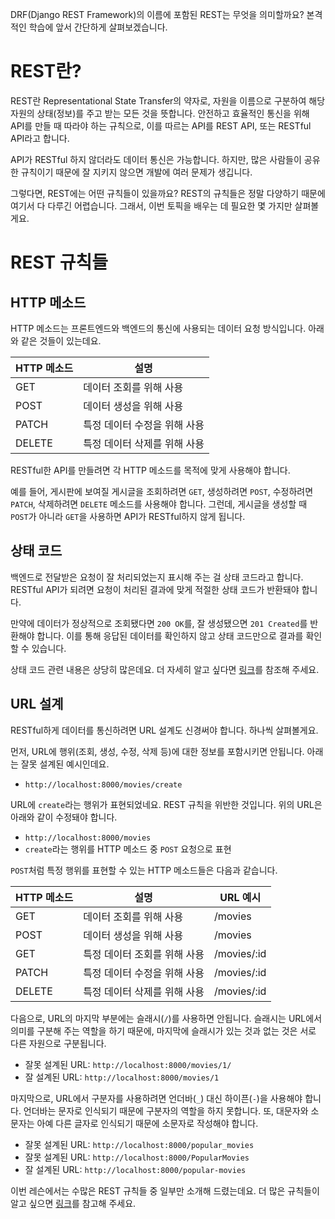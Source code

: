 DRF(Django REST Framework)의 이름에 포함된 REST는 무엇을 의미할까요? 본격적인 학습에 앞서 간단하게 살펴보겠습니다.

# REST란?

REST란 Representational State Transfer의 약자로, 자원을 이름으로 구분하여 해당 자원의 상태(정보)를 주고 받는 모든 것을 뜻합니다. 안전하고 효율적인 통신을 위해 API를 만들 때 따라야 하는 규칙으로, 이를 따르는 API를 REST API, 또는 RESTful API라고 합니다.

API가 RESTful 하지 않더라도 데이터 통신은 가능합니다. 하지만, 많은 사람들이 공유한 규칙이기 때문에 잘 지키지 않으면 개발에 여러 문제가 생깁니다.

그렇다면, REST에는 어떤 규칙들이 있을까요? REST의 규칙들은 정말 다양하기 때문에 여기서 다 다루긴 어렵습니다. 그래서, 이번 토픽을 배우는 데 필요한 몇 가지만 살펴볼게요.

# REST 규칙들

## HTTP 메소드

HTTP 메소드는 프론트엔드와 백엔드의 통신에 사용되는 데이터 요청 방식입니다. 아래와 같은 것들이 있는데요.

| HTTP 메소드 | 설명               |
| -------- | ---------------- |
| GET      | 데이터 조회를 위해 사용    |
| POST     | 데이터 생성을 위해 사용    |
| PATCH    | 특정 데이터 수정을 위해 사용 |
| DELETE   | 특정 데이터 삭제를 위해 사용 |

RESTful한 API를 만들려면 각 HTTP 메소드를 목적에 맞게 사용해야 합니다.

예를 들어, 게시판에 보여질 게시글을 조회하려면 `GET`, 생성하려면 `POST`, 수정하려면 `PATCH`, 삭제하려면 `DELETE` 메소드를 사용해야 합니다. 그런데, 게시글을 생성할 때 `POST`가 아니라 `GET`을 사용하면 API가 RESTful하지 않게 됩니다.

## 상태 코드

백엔드로 전달받은 요청이 잘 처리되었는지 표시해 주는 걸 상태 코드라고 합니다. RESTful API가 되려면 요청이 처리된 결과에 맞게 적절한 상태 코드가 반환돼야 합니다.

만약에 데이터가 정상적으로 조회됐다면 `200 OK`를, 잘 생성됐으면 `201 Created`를 반환해야 합니다. 이를 통해 응답된 데이터를 확인하지 않고 상태 코드만으로 결과를 확인할 수 있습니다.

상태 코드 관련 내용은 상당히 많은데요. 더 자세히 알고 싶다면 [링크](https://www.codeit.kr/learn/3598)를 참조해 주세요.

## URL 설계

RESTful하게 데이터를 통신하려면 URL 설계도 신경써야 합니다. 하나씩 살펴볼게요.

먼저, URL에 행위(조회, 생성, 수정, 삭제 등)에 대한 정보를 포함시키면 안됩니다. 아래는 잘못 설계된 예시인데요.

- `http://localhost:8000/movies/create`

URL에 `create`라는 행위가 표현되었네요. REST 규칙을 위반한 것입니다. 위의 URL은 아래와 같이 수정돼야 합니다.

- `http://localhost:8000/movies`
- `create`라는 행위를 HTTP 메소드 중 `POST` 요청으로 표현

`POST`처럼 특정 행위를 표현할 수 있는 HTTP 메소드들은 다음과 같습니다.

| HTTP 메소드 | 설명               | URL 예시      |
| -------- | ---------------- | ----------- |
| GET      | 데이터 조회를 위해 사용    | /movies     |
| POST     | 데이터 생성을 위해 사용    | /movies     |
| GET      | 특정 데이터 조회를 위해 사용 | /movies/:id |
| PATCH    | 특정 데이터 수정을 위해 사용 | /movies/:id |
| DELETE   | 특정 데이터 삭제를 위해 사용 | /movies/:id |

다음으로, URL의 마지막 부분에는 슬래시(`/`)를 사용하면 안됩니다. 슬래시는 URL에서 의미를 구분해 주는 역할을 하기 때문에, 마지막에 슬래시가 있는 것과 없는 것은 서로 다른 자원으로 구분됩니다.

- 잘못 설계된 URL: `http://localhost:8000/movies/1/`
- 잘 설계된 URL: `http://localhost:8000/movies/1`

마지막으로, URL에서 구분자를 사용하려면 언더바(`_`) 대신 하이픈(`-`)을 사용해야 합니다. 언더바는 문자로 인식되기 때문에 구분자의 역할을 하지 못합니다. 또, 대문자와 소문자는 아예 다른 글자로 인식되기 때문에 소문자로 작성해야 합니다.

- 잘못 설계된 URL: `http://localhost:8000/popular_movies`
- 잘못 설계된 URL: `http://localhost:8000/PopularMovies`
- 잘 설계된 URL: `http://localhost:8000/popular-movies`

이번 레슨에서는 수많은 REST 규칙들 중 일부만 소개해 드렸는데요. 더 많은 규칙들이 알고 싶으면 [링크](https://aws.amazon.com/ko/what-is/restful-api/)를 참고해 주세요.
